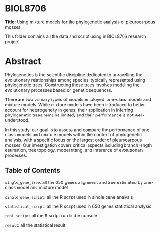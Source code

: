 # BIOL8706


**Title**: Using mixture models for the phylogenetic analysis of pleurocarpous mosses


This folder contains all the data and script using in BIOL8706 research project

# Abstract


Phylogenetics is the scientific discipline dedicated to unravelling the evolutionary relationships among species, typically represented using phylogenetic trees. Constructing these trees involves modeling the evolutionary processes based on genetic sequences. 

There are two primary types of models employed: one-class models and mixture models. While mixture models have been introduced to better account for heterogeneity in genes, their application in inferring phylogenetic trees remains limited, and their performance is not well-understood. 

In this study, our goal is to assess and compare the performance of one-class models and mixture models within the context of phylogenetic analysis, with a specific focus on the largest order of pleurocarpous mosses. Our investigation covers critical aspects including branch length estimation, tree topology, model fitting, and inference of evolutionary processes.


## Table of Contents

`single_gene_tree`: all the 650 genes alignment and tree estimated by one-class model and mixture model

`single_gene_script`: all the R script used in single gene analysis

`statistical_script`: all the R script used in 650 genes statistical analysis

`tool_script`: all the R script run in the console

`result`: all the statistical result

